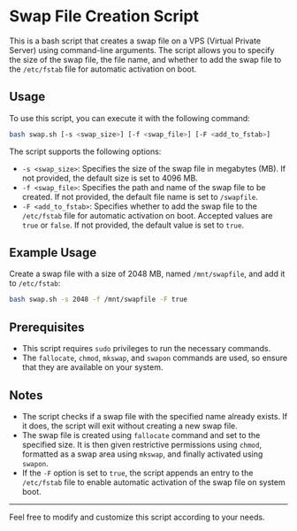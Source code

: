# Swap File Creation Script

This is a bash script that creates a swap file on a VPS (Virtual Private Server) using command-line arguments. The script allows you to specify the size of the swap file, the file name, and whether to add the swap file to the `/etc/fstab` file for automatic activation on boot.

## Usage

To use this script, you can execute it with the following command:

```bash
bash swap.sh [-s <swap_size>] [-f <swap_file>] [-F <add_to_fstab>]
```

The script supports the following options:

- `-s <swap_size>`: Specifies the size of the swap file in megabytes (MB). If not provided, the default size is set to 4096 MB.
- `-f <swap_file>`: Specifies the path and name of the swap file to be created. If not provided, the default file name is set to `/swapfile`.
- `-F <add_to_fstab>`: Specifies whether to add the swap file to the `/etc/fstab` file for automatic activation on boot. Accepted values are `true` or `false`. If not provided, the default value is set to `true`.

## Example Usage

Create a swap file with a size of 2048 MB, named `/mnt/swapfile`, and add it to `/etc/fstab`:

```bash
bash swap.sh -s 2048 -f /mnt/swapfile -F true
```

## Prerequisites

- This script requires `sudo` privileges to run the necessary commands.
- The `fallocate`, `chmod`, `mkswap`, and `swapon` commands are used, so ensure that they are available on your system.

## Notes

- The script checks if a swap file with the specified name already exists. If it does, the script will exit without creating a new swap file.
- The swap file is created using `fallocate` command and set to the specified size. It is then given restrictive permissions using `chmod`, formatted as a swap area using `mkswap`, and finally activated using `swapon`.
- If the `-F` option is set to `true`, the script appends an entry to the `/etc/fstab` file to enable automatic activation of the swap file on system boot.

---

Feel free to modify and customize this script according to your needs.
